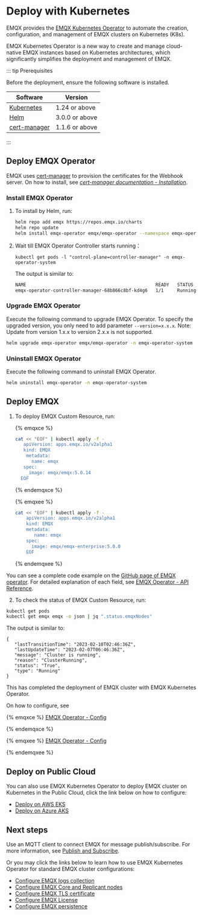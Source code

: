 # Deploy with Kubernetes

EMQX provides the [EMQX Kubernetes Operator](https://www.emqx.com/en/emqx-kubernetes-operator) to automate the creation, configuration, and management of EMQX clusters on Kubernetes (K8s).

EMQX Kubernetes Operator is a new way to create and manage cloud-native EMQX instances based on Kubernetes architectures, which significantly simplifies the deployment and management of EMQX.

::: tip Prerequisites

Before the deployment, ensure the following software is installed. 

| Software                                 | Version        |
| ---------------------------------------- | -------------- |
| [Kubernetes](https://kubernetes.io/)     | 1.24 or above  |
| [Helm](https://helm.sh/)                 | 3.0.0 or above |
| [cert-manager](https://cert-manager.io/) | 1.1.6 or above |

:::

## Deploy EMQX Operator

EMQX uses [cert-manager](https://github.com/jetstack/cert-manager) to provision the certificates for the Webhook server. On how to install, see [*cert-manager documentation - Installation*](https://cert-manager.io/docs/installation/). 

### Install EMQX Operator

1. To install by Helm, run: 

   ```bash
   helm repo add emqx https://repos.emqx.io/charts
   helm repo update
   helm install emqx-operator emqx/emqx-operator --namespace emqx-operator-system --create-namespace
   ```

2. Wait till EMQX Operator Controller starts running：

   ```
   kubectl get pods -l "control-plane=controller-manager" -n emqx-operator-system
   ```

   The output is similar to:

   ```bash
   NAME                                                READY   STATUS    RESTARTS   AGE
   emqx-operator-controller-manager-68b866c8bf-kd4g6   1/1     Running   0          15s
   ```

   

### Upgrade EMQX Operator

Execute the following command to upgrade EMQX Operator. To specify the upgraded version, you only need to add parameter `--version=x.x.x`. Note: Update from version 1.x.x to version 2.x.x is not supported.

```bash
helm upgrade emqx-operator emqx/emqx-operator -n emqx-operator-system
```



### Uninstall EMQX Operator 

Execute the following command to uninstall EMQX Operator.

```bash
helm uninstall emqx-operator -n emqx-operator-system
```



## Deploy EMQX

1. To deploy EMQX Custom Resource, run:

   {% emqxce %}
   
   ```bash
   cat << "EOF" | kubectl apply -f -
      apiVersion: apps.emqx.io/v2alpha1
      kind: EMQX
       metadata:
         name: emqx
      spec:
        image: emqx/emqx:5.0.14
     EOF
   ```

   {% endemqxce %}

   {% emqxee %}

   ```bash
   cat << "EOF" | kubectl apply -f -
   	   apiVersion: apps.emqx.io/v2alpha1
   	   kind: EMQX
   	   metadata:
   	      name: emqx
   	   spec:
   	     image: emqx/emqx-enterprise:5.0.0
	   EOF
   ```

   {% endemqxee %}

You can see a complete code example on the [GitHub page of EMQX operator](https://github.com/emqx/emqx-operator/blob/main/config/samples/emqx/v2alpha1/emqx-full.yaml). For detailed explanation      of each field, see [EMQX Operator - API Reference](https://docs.emqx.com/en/emqx-operator/latest/reference/v2alpha1-reference.html).

  2. To check the status of EMQX Custom Resource, run:
  ```bash
  kubectl get pods
  kubectl get emqx emqx -o json | jq ".status.emqxNodes"
  ```


The output is similar to:

```
{
   "lastTransitionTime": "2023-02-10T02:46:36Z",
   "lastUpdateTime": "2023-02-07T06:46:36Z",
   "message": "Cluster is running",
   "reason": "ClusterRunning",
   "status": "True",
   "type": "Running"
}
```

This has completed the deployment of EMQX cluster with EMQX Kubernetes Operator. 

On how to configure, see

{% emqxce %}
[EMQX Operator - Config](https://docs.emqx.com/en/emqx-operator/latest/config/v1beta3/EmqxBroker.html)

{% endemqxce %}

{% emqxee %}
[EMQX Operator - Config](https://docs.emqx.com/en/emqx-operator/latest/config/v1beta3/EmqxEnterprise.html)

{% endemqxee %}

## Deploy on Public Cloud

You can also use EMQX Kubernetes Operator to deploy EMQX cluster on Kubernetes in the Public Cloud, click the link below on how to configure:

- [Deploy on AWS EKS](https://docs.emqx.com/en/emqx-operator/latest/deployment/aws-eks-deployment.html)
- [Deploy on Azure AKS](https://docs.emqx.com/en/emqx-operator/latest/deployment/azure-deployment.html)

## Next steps

Use an MQTT client to connect EMQX for message publish/subscribe. For more information, see [Publish and Subscribe](../messaging/mqtt-publish-and-subscribe.md). 

Or you may click the links below to learn how to use EMQX Kubernetes Operator for standard EMQX cluster configurations:

- [Configure EMQX logs collection](https://docs.emqx.com/en/emqx-operator/latest/tasks/configure-emqx-logs-collection.html)
- [Configure EMQX Core and Replicant nodes](https://docs.emqx.com/en/emqx-operator/latest/tasks/configure-emqx-core-replicant.html)
- [Configure EMQX TLS certificate](https://docs.emqx.com/en/emqx-operator/latest/tasks/configure-emqx-tls.html)
- [Configure EMQX License](https://docs.emqx.com/en/emqx-operator/latest/tasks/configure-emqx-license.html)
- [Configure EMQX persistence](https://docs.emqx.com/en/emqx-operator/latest/tasks/configure-emqx-persistence.html)
